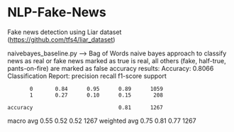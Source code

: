 # NLP-Fake-News

Fake news detection using Liar dataset (https://github.com/tfs4/liar_dataset)

naivebayes_baseline.py --> Bag of Words naive bayes approach to classify news as real or fake
news marked as true is real, all others (fake, half-true, pants-on-fire) are marked as false
accuracy results:
Accuracy: 0.8066
Classification Report:
               precision    recall  f1-score   support

           0       0.84      0.95      0.89      1059
           1       0.27      0.10      0.15       208

    accuracy                           0.81      1267
   macro avg       0.55      0.52      0.52      1267
weighted avg       0.75      0.81      0.77      1267
